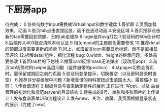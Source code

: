 # 下厨房app
待完成：
    0.各处纯数字input需换成VirtualInput和数字键盘
    1.骨架屏
    2.页面加载效果，动画
    3.首页tab点击直接回显，而不是通过动画
    4.安全区域
    5.首页推荐点击新的tab需要回到顶部，旧的tab走缓存
    6.login组件svg打包
    7.验证码的60s倒计时
    8.后端传入403能否清除本地认证
    9.相关modal的主题颜色需要修改
    10.推荐detail的顶部过度需要更新的顺滑
    11.同上，点击留言icon需要显示标题，而不是直接显示评论
    12.拆解detail组件，细化流程
bug:
    0.width、height的继承问题，多处需要修改
    1.首页tab栏的下划线
    2.推荐card反馈mask无法弹出（现改用pop）
    3.首页tab切换时的swiper高度问题（组件自带的position）
    4.从pages切换会首页时，需保留或跳回之前的页面
    5.验证码登录提示，切换置空（以及密码登录时置空）
    6.推荐评分星级居中问题
    7.新增食谱的用料按钮点击范围太大，需要缩小
目前：
    1.传食谱流程
    2.根据登录与否来确定组件的展示
正在进行:
    写ppt、以及
    后台管理的初始化和规范server的目录结构
    0.待完成的8号、单张和多张图片的上传设计
    1.发布食谱表单UI和流程设计
    2.发布new、关注、收藏、我页面根据登录状态的展示（完成了new）
